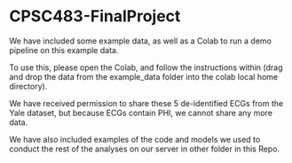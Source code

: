 # CPSC483-FinalProject

We have included some example data, as well as a Colab to run a demo pipeline on this example data.

To use this, please open the Colab, and follow the instructions within (drag and drop the data from the example_data folder into the colab local home directory).

We have received permission to share these 5 de-identified ECGs from the Yale dataset, but because ECGs contain PHI, we cannot share any more data.

We have also included examples of the code and models we used to conduct the rest of the analyses on our server in other folder in this Repo.


